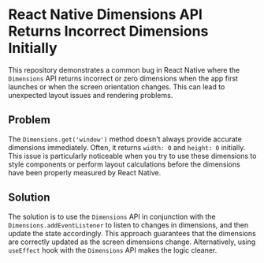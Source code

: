 # React Native Dimensions API Returns Incorrect Dimensions Initially

This repository demonstrates a common bug in React Native where the `Dimensions` API returns incorrect or zero dimensions when the app first launches or when the screen orientation changes. This can lead to unexpected layout issues and rendering problems.

## Problem
The `Dimensions.get('window')` method doesn't always provide accurate dimensions immediately.  Often, it returns `width: 0` and `height: 0` initially. This issue is particularly noticeable when you try to use these dimensions to style components or perform layout calculations before the dimensions have been properly measured by React Native.

## Solution
The solution is to use the `Dimensions` API in conjunction with the `Dimensions.addEventListener` to listen to changes in dimensions, and then update the state accordingly. This approach guarantees that the dimensions are correctly updated as the screen dimensions change.  Alternatively, using `useEffect` hook with the `Dimensions` API makes the logic cleaner.